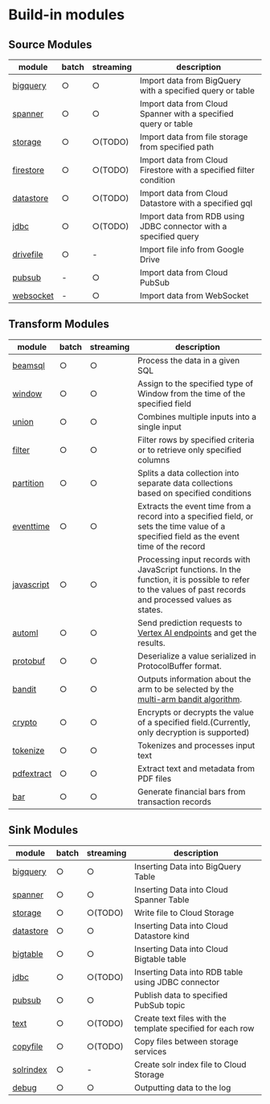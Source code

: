 # Build-in modules

## Source Modules

| module                           | batch | streaming | description                                                        |
|----------------------------------|-------|-----------|--------------------------------------------------------------------|
| [bigquery](source/bigquery.md)   | ○     | ○         | Import data from BigQuery with a specified query or table          |
| [spanner](source/spanner.md)     | ○     | ○         | Import data from Cloud Spanner with a specified query or table     |
| [storage](source/storage.md)     | ○     | ○(TODO)   | Import data from file storage from specified path                  |
| [firestore](source/firestore.md) | ○     | ○(TODO)   | Import data from Cloud Firestore with a specified filter condition |
| [datastore](source/datastore.md) | ○     | ○(TODO)   | Import data from Cloud Datastore with a specified gql              |
| [jdbc](source/jdbc.md)           | ○     | ○(TODO)   | Import data from RDB using JDBC connector with a specified query   |
| [drivefile](source/drivefile.md) | ○     | -         | Import file info from Google Drive                                 |
| [pubsub](source/pubsub.md)       | -     | ○         | Import data from Cloud PubSub                                      |
| [websocket](source/websocket.md) | -     | ○         | Import data from WebSocket                                         |

## Transform Modules

| module | batch | streaming | description|
| --- | --- | --- | --- |
| [beamsql](transform/beamsql.md) | ○ | ○ | Process the data in a given SQL |
| [window](transform/window.md) | ○ | ○ | Assign to the specified type of Window from the time of the specified field |
| [union](transform/union.md) | ○ | ○ | Combines multiple inputs into a single input |
| [filter](transform/filter.md) | ○ | ○ | Filter rows by specified criteria or to retrieve only specified columns |
| [partition](transform/partition.md) | ○ | ○ | Splits a data collection into separate data collections based on specified conditions |
| [eventtime](transform/eventtime.md) | ○ | ○ | Extracts the event time from a record into a specified field, or sets the time value of a specified field as the event time of the record |
| [javascript](transform/javascript.md) | ○ | ○ | Processing input records with JavaScript functions. In the function, it is possible to refer to the values of past records and processed values as states. |
| [automl](transform/automl.md) | ○ | ○ | Send prediction requests to [Vertex AI endpoints](https://cloud.google.com/vertex-ai/docs/predictions/online-predictions-automl) and get the results. |
| [protobuf](transform/protobuf.md) | ○ | ○ | Deserialize a value serialized in ProtocolBuffer format. |
| [bandit](transform/bandit.md) | ○ | ○ | Outputs information about the arm to be selected by the [multi-arm bandit algorithm](https://en.wikipedia.org/wiki/Multi-armed_bandit). |
| [crypto](transform/crypto.md) | ○ | ○ | Encrypts or decrypts the value of a specified field.(Currently, only decryption is supported) |
| [tokenize](transform/tokenize.md) | ○ | ○ | Tokenizes and processes input text |
| [pdfextract](transform/pdfextract.md) | ○ | ○ | Extract text and metadata from PDF files |
| [bar](transform/bar.md) | ○ | ○ | Generate financial bars from transaction records |

## Sink Modules

| module | batch | streaming | description|
| --- | --- | --- | --- |
| [bigquery](sink/bigquery.md) | ○ | ○ | Inserting Data into BigQuery Table |
| [spanner](sink/spanner.md) | ○ | ○ | Inserting Data into Cloud Spanner Table |
| [storage](sink/storage.md) | ○ | ○(TODO) | Write file to Cloud Storage |
| [datastore](sink/datastore.md) | ○ | ○ | Inserting Data into Cloud Datastore kind |
| [bigtable](sink/bigtable.md) | ○ | ○ | Inserting Data into Cloud Bigtable table |
| [jdbc](sink/jdbc.md) | ○ | ○(TODO) | Inserting Data into RDB table using JDBC connector |
| [pubsub](sink/pubsub.md) | ○ | ○ | Publish data to specified PubSub topic |
| [text](sink/text.md) | ○ | ○(TODO) | Create text files with the template specified for each row |
| [copyfile](sink/copyfile.md) | ○ | ○(TODO) | Copy files between storage services |
| [solrindex](sink/solrindex.md) | ○ | - | Create solr index file to Cloud Storage |
| [debug](sink/debug.md) | ○ | ○ | Outputting data to the log |
